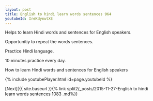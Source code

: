 ```yaml
---
layout: post
title: English to hindi learn words sentences 964 
youtubeId: IreKdynwtXE
---
```

 
 
Helps to learn Hindi words and sentences for English speakers.

Opportunitiy to repeat the words sentences. 

Practice Hindi language. 
 
10 minutes practice every day. 
 
How to learn Hindi words and sentences for English speakers 
 
{% include youtubePlayer.html id=page.youtubeId %}
 
 
[Next]({{ site.baseurl }}{% link  split2/_posts/2015-11-27-English to hindi learn words sentences 1083 .md%})
 
